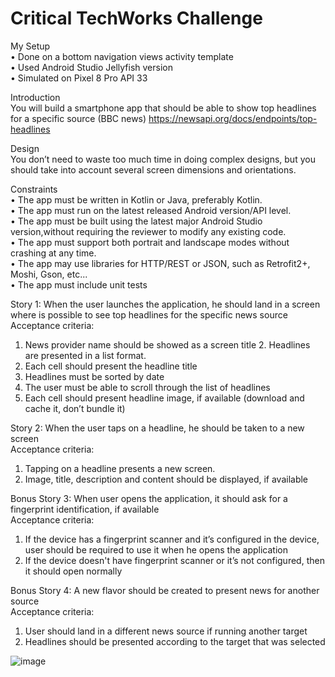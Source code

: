 # Critical TechWorks Challenge

My Setup  
• Done on a bottom navigation views activity template  
• Used Android Studio Jellyfish version  
• Simulated on Pixel 8 Pro API 33

Introduction  
You will build a smartphone app that should be able to show top headlines for a specific source (BBC news)
https://newsapi.org/docs/endpoints/top-headlines

Design  
You don’t need to waste too much time in doing complex designs, but you should take into account several screen dimensions and orientations.

Constraints  
• The app must be written in Kotlin or Java, preferably Kotlin.  
• The app must run on the latest released Android version/API level.  
• The app must be built using the latest major Android Studio version,without requiring the reviewer to modify any existing code.  
• The app must support both portrait and landscape modes without crashing at any time.  
• The app may use libraries for HTTP/REST or JSON, such as Retrofit2+, Moshi, Gson, etc...  
• The app must include unit tests  

Story 1: When the user launches the application, he should land in a screen where is possible to see top headlines for the specific news source  
Acceptance criteria:
1. News provider name should be showed as a screen title 2. Headlines are presented in a list format.
2. Each cell should present the headline title
3. Headlines must be sorted by date
4. The user must be able to scroll through the list of headlines
5. Each cell should present headline image, if available (download and cache it, don’t bundle it)

Story 2: When the user taps on a headline, he should be taken to a new screen  
Acceptance criteria:
1. Tapping on a headline presents a new screen.
2. Image, title, description and content should be displayed, if available

Bonus Story 3: When user opens the application, it should ask for a fingerprint identification, if available  
Acceptance criteria:
1. If the device has a fingerprint scanner and it’s configured in the device, user should be required to use it when he opens the application
2. If the device doesn't have fingerprint scanner or it’s not configured, then it should open normally

Bonus Story 4: A new flavor should be created to present news for another source  
Acceptance criteria:
1. User should land in a different news source if running another target
2. Headlines should be presented according to the target that was selected



![image](https://github.com/franciscovidalsantos/CriticalTechWorksChallenge/assets/65774935/65babba4-143f-4b04-b2b6-b91df94b2442)
